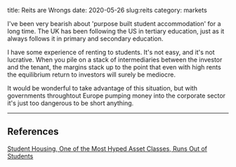 title: Reits are Wrongs
date: 2020-05-26
slug:reits
category: markets


I've been very bearish about 'purpose built student accommodation' for a long time. The UK has been following the US in tertiary education, just as it always follows it in primary and secondary education. 

I have some experience of renting to students. It's not easy, and it's not lucrative. When you pile on a stack of intermediaries between the investor and the tenant, the margins stack up to the point that even with high rents the equilibrium return to investors will surely be mediocre.

It would be wonderful to take advantage of this situation, but with governments throughtout Europe pumping money into the corporate sector it's just too dangerous to be short anything. 

---
## References
[Student Housing, One of the Most Hyped Asset Classes, Runs Out of Students](https://wolfstreet.com/2020/05/24/student-housing-one-of-the-most-hypes-asset-classes-runs-out-of-students/)
